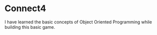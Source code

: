 # Connect4
I have learned the basic concepts of Object Oriented Programming while building this basic game.
